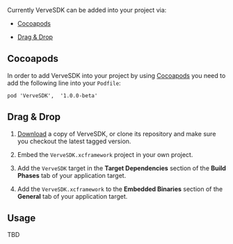 Currently VerveSDK can be added into your project via:

-   [Cocoapods](https://github.com/vervegroup/VerveSDK-iOS-Specs/new/main?readme=1#cocoapods "https://github.com/vervegroup/VerveSDK-iOS-Specs/new/main?readme=1#cocoapods")
    
-   [Drag & Drop](https://github.com/vervegroup/VerveSDK-iOS-Specs/new/main?readme=1#drag--drop "https://github.com/vervegroup/VerveSDK-iOS-Specs/new/main?readme=1#drag--drop")
    

## Cocoapods

In order to add VerveSDK into your project by using [Cocoapods](https://cocoapods.org/ "https://cocoapods.org/") you need to add the following line into your `Podfile`:

`pod 'VerveSDK',  '1.0.0-beta'`

## Drag & Drop

1.  [Download](https://github.com/vervegroup/VerveSDK-iOS-Specs/releases "https://github.com/pubnative/vervegroup/VerveSDK-iOS-Specs") a copy of VerveSDK, or clone its repository and make sure you checkout the latest tagged version.
    
2.  Embed the `VerveSDK.xcframework` project in your own project.
    
3.  Add the `VerveSDK` target in the **Target Dependencies** section of the **Build Phases** tab of your application target.
    
4.  Add the `VerveSDK.xcframework` to the **Embedded Binaries** section of the **General** tab of your application target.
    

## Usage

TBD

